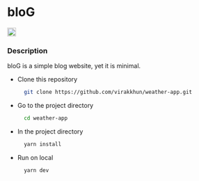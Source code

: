 <h1>bloG</h1>
<img src='https://images.emojiterra.com/google/noto-emoji/v2.034/128px/1f3b4.png' width="20px" />


### Description

bloG is a simple blog website, yet it is minimal.

- Clone this repository

  ```bash 
    git clone https://github.com/virakkhun/weather-app.git
  ```

- Go to the project directory

  ```bash 
    cd weather-app
  ```

- In the project directory

  ```bash 
    yarn install
  ```

- Run on local

  ```bash 
    yarn dev
  ```

